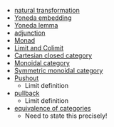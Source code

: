 - [natural transformation](natural%20transformation.md)
- [Yoneda embedding](Yoneda%20embedding)
- [Yoneda lemma](Yoneda%20lemma.md)
- [adjunction](adjunction.md)
- [Monad](Monad)
- [Limit and Colimit](Limit%20and%20Colimit)
- [Cartesian closed category](Cartesian%20closed%20category)
- [Monoidal category](Monoidal%20category.md)
- [Symmetric monoidal category](Symmetric%20monoidal%20category.md)
- [Pushout](Pushout)
	- Limit definition
- [pullback](pullback.md)
	- Limit definition
- [equivalence of categories](equivalence%20of%20categories.md)
	- Need to state this precisely!